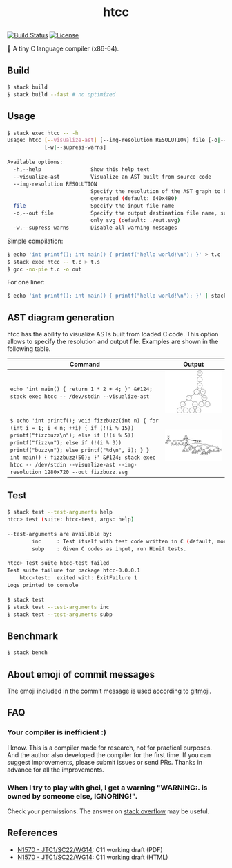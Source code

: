 <h1><p align="center">htcc</a></h1>

[![Build Status](https://travis-ci.org/falgon/htcc.svg?branch=test/travis)](https://travis-ci.org/falgon/htcc)
[![License](https://img.shields.io/badge/License-BSD%203--Clause-blue.svg)](https://opensource.org/licenses/BSD-3-Clause)

:baby_chick: A tiny C language compiler (x86-64).

## Build

```sh
$ stack build
$ stack build --fast # no optimized
```

## Usage

```sh
$ stack exec htcc -- -h
Usage: htcc [--visualize-ast] [--img-resolution RESOLUTION] file [-o|--out file]
            [-w|--supress-warns]

Available options:
  -h,--help                Show this help text
  --visualize-ast          Visualize an AST built from source code
  --img-resolution RESOLUTION
                           Specify the resolution of the AST graph to be
                           generated (default: 640x480)
  file                     Specify the input file name
  -o,--out file            Specify the output destination file name, supported
                           only svg (default: ./out.svg)
  -w,--supress-warns       Disable all warning messages
```

Simple compilation:

```sh
$ echo 'int printf(); int main() { printf("hello world!\n"); }' > t.c
$ stack exec htcc -- t.c > t.s
$ gcc -no-pie t.c -o out
```

For one liner:

```sh
$ echo 'int printf(); int main() { printf("hello world!\n"); }' | stack exec htcc -- /dev/stdin | gcc -xassembler -no-pie -o out -  
```

## AST diagram generation

htcc has the ability to visualize ASTs built from loaded C code.
This option allows to specify the resolution and output file.
Examples are shown in the following table.

| Command | Output |
| ------- | ------ |
| `echo 'int main() { return 1 * 2 + 4; }' &#124; stack exec htcc -- /dev/stdin --visualize-ast` | ![](./assets/example_ast/calc.png) |
| `$ echo 'int printf(); void fizzbuzz(int n) { for (int i = 1; i < n; ++i) { if (!(i % 15)) printf("fizzbuzz\n"); else if (!(i % 5)) printf("fizz\n"); else if (!(i % 3)) printf("buzz\n"); else printf("%d\n", i); } } int main() { fizzbuzz(50); }' &#124; stack exec htcc -- /dev/stdin --visualize-ast --img-resolution 1280x720 --out fizzbuzz.svg` | ![](./assets/example_ast/fizzbuzz.png) |

## Test

```sh
$ stack test --test-arguments help
htcc> test (suite: htcc-test, args: help)

--test-arguments are available by:
        inc     : Test itself with test code written in C (default, more faster).
        subp    : Given C codes as input, run HUnit tests.

htcc> Test suite htcc-test failed
Test suite failure for package htcc-0.0.0.1
    htcc-test:  exited with: ExitFailure 1
Logs printed to console

$ stack test
$ stack test --test-arguments inc
$ stack test --test-arguments subp
```

## Benchmark

```sh
$ stack bench
```

## About emoji of commit messages

The emoji included in the commit message is used according to [gitmoji](https://gitmoji.carloscuesta.me/).

## FAQ

### Your compiler is inefficient :)

I know. 
This is a compiler made for research, not for practical purposes.
And the author also developed the compiler for the first time.
If you can suggest improvements, please submit issues or send PRs.
Thanks in advance for all the improvements.

### When I try to play with ghci, I get a warning "WARNING:. is owned by someone else, IGNORING!".

Check your permissions. 
The answer on [stack overflow](https://stackoverflow.com/questions/24665531/ghci-haskell-compiler-error-home-user-ghci-is-owned-by-someone-else-ignor) may be useful.

## References

* [N1570 - JTC1/SC22/WG14](http://open-std.org/jtc1/sc22/wg14/www/docs/n1570.pdf): C11 working draft (PDF)
* [N1570 - JTC1/SC22/WG14](https://port70.net/~nsz/c/c11/n1570.html): C11 working draft (HTML)
